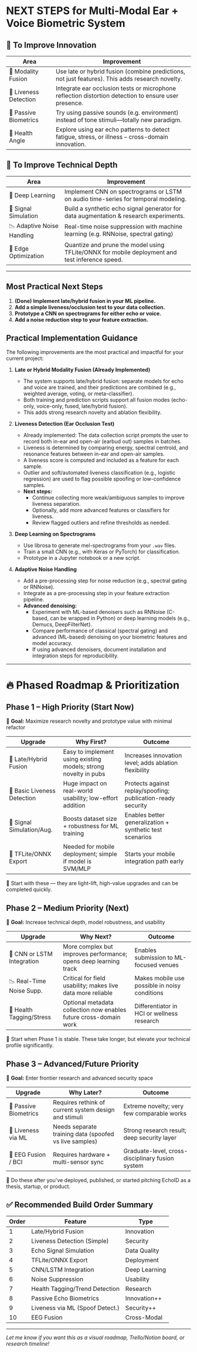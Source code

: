 # NEXT STEPS for Multi-Modal Ear + Voice Biometric System

## 🔹 To Improve Innovation
| Area              | Improvement                                                                                       |
|-------------------|--------------------------------------------------------------------------------------------------|
| 🧠 Modality Fusion | Use late or hybrid fusion (combine predictions, not just features). This adds research novelty.   |
| 🧪 Liveness Detection | Integrate ear occlusion tests or microphone reflection distortion detection to ensure user presence. |
| 📡 Passive Biometrics | Try using passive sounds (e.g. environment) instead of tone stimuli—totally new paradigm.         |
| 🧬 Health Angle    | Explore using ear echo patterns to detect fatigue, stress, or illness – cross-domain innovation.   |

## 🔧 To Improve Technical Depth
| Area                | Improvement                                                                                       |
|---------------------|--------------------------------------------------------------------------------------------------|
| 🤖 Deep Learning    | Implement CNN on spectrograms or LSTM on audio time-series for temporal modeling.                 |
| 🧰 Signal Simulation| Build a synthetic echo signal generator for data augmentation & research experiments.              |
| 📉 Adaptive Noise Handling | Real-time noise suppression with machine learning (e.g. RNNoise, spectral gating)           |
| 📱 Edge Optimization| Quantize and prune the model using TFLite/ONNX for mobile deployment and test inference speed.     |

---

## Most Practical Next Steps
1. **(Done) Implement late/hybrid fusion in your ML pipeline.**
2. **Add a simple liveness/occlusion test to your data collection.**
3. **Prototype a CNN on spectrograms for either echo or voice.**
4. **Add a noise reduction step to your feature extraction.**

## Practical Implementation Guidance

The following improvements are the most practical and impactful for your current project:

1. **Late or Hybrid Modality Fusion (Already Implemented)**
   - The system supports late/hybrid fusion: separate models for echo and voice are trained, and their predictions are combined (e.g., weighted average, voting, or meta-classifier).
   - Both training and prediction scripts support all fusion modes (echo-only, voice-only, fused, late/hybrid fusion).
   - This adds strong research novelty and ablation flexibility.

2. **Liveness Detection (Ear Occlusion Test)**
   - Already implemented: The data collection script prompts the user to record both in-ear and open-air (earbud out) samples in batches.
   - Liveness is determined by comparing energy, spectral centroid, and resonance features between in-ear and open-air samples.
   - A liveness score is computed and included as a feature for each sample.
   - Outlier and soft/automated liveness classification (e.g., logistic regression) are used to flag possible spoofing or low-confidence samples.
   - **Next steps:**
     - Continue collecting more weak/ambiguous samples to improve liveness separation.
     - Optionally, add more advanced features or classifiers for liveness.
     - Review flagged outliers and refine thresholds as needed.

3. **Deep Learning on Spectrograms**
   - Use librosa to generate mel-spectrograms from your `.wav` files.
   - Train a small CNN (e.g., with Keras or PyTorch) for classification.
   - Prototype in a Jupyter notebook or a new script.

4. **Adaptive Noise Handling**
   - Add a pre-processing step for noise reduction (e.g., spectral gating or RNNoise).
   - Integrate as a pre-processing step in your feature extraction pipeline.
   - **Advanced denoising:**
     - Experiment with ML-based denoisers such as RNNoise (C-based, can be wrapped in Python) or deep learning models (e.g., Demucs, DeepFilterNet).
     - Compare performance of classical (spectral gating) and advanced (ML-based) denoising on your biometric features and model accuracy.
     - If using advanced denoisers, document installation and integration steps for reproducibility.

---

# 🔥 Phased Roadmap & Prioritization

## Phase 1 – High Priority (Start Now)
📌 **Goal:** Maximize research novelty and prototype value with minimal refactor

| Upgrade                  | Why First?                                                        | Outcome                                                      |
|--------------------------|-------------------------------------------------------------------|--------------------------------------------------------------|
| 🔀 Late/Hybrid Fusion     | Easy to implement using existing models; strong novelty in pubs    | Increases innovation level; adds ablation flexibility         |
| 🧪 Basic Liveness Detection | Huge impact on real-world usability; low-effort addition           | Protects against replay/spoofing; publication-ready security  |
| 🧰 Signal Simulation/Aug. | Boosts dataset size + robustness for ML training                  | Enables better generalization + synthetic test scenarios      |
| 📱 TFLite/ONNX Export     | Needed for mobile deployment; simple if model is SVM/MLP           | Starts your mobile integration path early                     |

🔧 Start with these — they are light-lift, high-value upgrades and can be completed quickly.

## Phase 2 – Medium Priority (Next)
📌 **Goal:** Increase technical depth, model robustness, and usability

| Upgrade                  | Why Next?                                                         | Outcome                                                      |
|--------------------------|-------------------------------------------------------------------|--------------------------------------------------------------|
| 🤖 CNN or LSTM Integration| More complex but improves performance; opens deep learning track   | Enables submission to ML-focused venues                      |
| 📉 Real-Time Noise Supp.  | Critical for field usability; makes live data more reliable        | Makes mobile use possible in noisy conditions                |
| 🧬 Health Tagging/Stress  | Optional metadata collection now enables future cross-domain work  | Differentiator in HCI or wellness research                   |

🔧 Start when Phase 1 is stable. These take longer, but elevate your technical profile significantly.

## Phase 3 – Advanced/Future Priority
📌 **Goal:** Enter frontier research and advanced security space

| Upgrade                  | Why Later?                                                        | Outcome                                                      |
|--------------------------|-------------------------------------------------------------------|--------------------------------------------------------------|
| 📡 Passive Biometrics     | Requires rethink of current system design and stimuli              | Extreme novelty; very few comparable works                   |
| 🧪 Liveness via ML        | Needs separate training data (spoofed vs live samples)             | Strong research result; deep security layer                  |
| 🧠 EEG Fusion / BCI       | Requires hardware + multi-sensor sync                              | Graduate-level, cross-disciplinary fusion system             |

🔧 Do these after you've deployed, published, or started pitching EchoID as a thesis, startup, or product.

## ✅ Recommended Build Order Summary
| Order | Feature                        | Type         |
|-------|---------------------------------|--------------|
| 1     | Late/Hybrid Fusion              | Innovation   |
| 2     | Liveness Detection (Simple)     | Security     |
| 3     | Echo Signal Simulation          | Data Quality |
| 4     | TFLite/ONNX Export              | Deployment   |
| 5     | CNN/LSTM Integration            | Deep Learning|
| 6     | Noise Suppression               | Usability    |
| 7     | Health Tagging/Trend Detection  | Research     |
| 8     | Passive Echo Biometrics         | Innovation++ |
| 9     | Liveness via ML (Spoof Detect.) | Security++   |
| 10    | EEG Fusion                      | Cross-Modal  |

---

*Let me know if you want this as a visual roadmap, Trello/Notion board, or research timeline!*